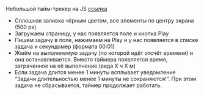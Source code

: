 Небольшой тайм-трекер на JS
[ссылка](http://5.189.223.128/)

- Сплошная заливка чёрным цветом, все элементы по центру экрана (500 px)
- Загружаем страницу, у нас появляется поле и кнопка Play
- Пишем задачу в поле, нажимаем на Play и у нас появляется в списке задача и секундомер (формата 00:01)
- Жмём на выполняемую задачу (по которой идёт отсчёт времени) и она останавливается. Вместо таймера появляется время, затраченное на её выполнение (вида Х ч Х м)
- Если задача длится менее 1 минуты всплывает уведомление “Задачи длительностью менее 1 минуты не сохраняются!”. При этом задача не сбрасывается, таймер продолжает работать.
